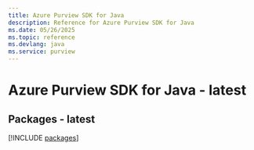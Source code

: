 ```yaml
---
title: Azure Purview SDK for Java
description: Reference for Azure Purview SDK for Java
ms.date: 05/26/2025
ms.topic: reference
ms.devlang: java
ms.service: purview
---
```

# Azure Purview SDK for Java - latest
## Packages - latest
[!INCLUDE [packages](purview-index.md)]